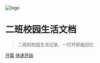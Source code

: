 ![logo](https://docsify.js.org/_media/icon.svg)

# 二班校园生活文档

> 二班的校园生活记录，一打开即是回忆.

[开篇](#二班介绍)
[快速开始](#二班介绍)
